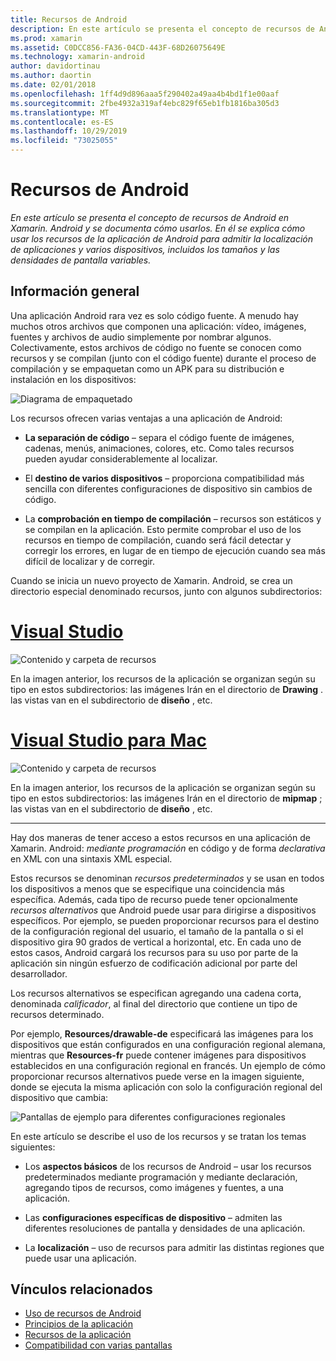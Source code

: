 ```yaml
---
title: Recursos de Android
description: En este artículo se presenta el concepto de recursos de Android en Xamarin. Android y se documenta cómo usarlos. En él se explica cómo usar los recursos de la aplicación de Android para admitir la localización de aplicaciones y varios dispositivos, incluidos los tamaños y las densidades de pantalla variables.
ms.prod: xamarin
ms.assetid: C0DCC856-FA36-04CD-443F-68D26075649E
ms.technology: xamarin-android
author: davidortinau
ms.author: daortin
ms.date: 02/01/2018
ms.openlocfilehash: 1ff4d9d896aaa5f290402a49aa4b4bd1f1e00aaf
ms.sourcegitcommit: 2fbe4932a319af4ebc829f65eb1fb1816ba305d3
ms.translationtype: MT
ms.contentlocale: es-ES
ms.lasthandoff: 10/29/2019
ms.locfileid: "73025055"
---
```

# <a name="android-resources"></a>Recursos de Android

_En este artículo se presenta el concepto de recursos de Android en Xamarin. Android y se documenta cómo usarlos. En él se explica cómo usar los recursos de la aplicación de Android para admitir la localización de aplicaciones y varios dispositivos, incluidos los tamaños y las densidades de pantalla variables._

## <a name="overview"></a>Información general

Una aplicación Android rara vez es solo código fuente. A menudo hay muchos otros archivos que componen una aplicación: vídeo, imágenes, fuentes y archivos de audio simplemente por nombrar algunos. Colectivamente, estos archivos de código no fuente se conocen como recursos y se compilan (junto con el código fuente) durante el proceso de compilación y se empaquetan como un APK para su distribución e instalación en los dispositivos:

![Diagrama de empaquetado](images/packaging-diagram.png)

Los recursos ofrecen varias ventajas a una aplicación de Android:

- **La separación de código** &ndash; separa el código fuente de imágenes, cadenas, menús, animaciones, colores, etc. Como tales recursos pueden ayudar considerablemente al localizar.

- El **destino de varios dispositivos** &ndash; proporciona compatibilidad más sencilla con diferentes configuraciones de dispositivo sin cambios de código.

- La **comprobación en tiempo de compilación** &ndash; recursos son estáticos y se compilan en la aplicación. Esto permite comprobar el uso de los recursos en tiempo de compilación, cuando será fácil detectar y corregir los errores, en lugar de en tiempo de ejecución cuando sea más difícil de localizar y de corregir.

Cuando se inicia un nuevo proyecto de Xamarin. Android, se crea un directorio especial denominado recursos, junto con algunos subdirectorios:

# <a name="visual-studiotabwindows"></a>[Visual Studio](#tab/windows)

![Contenido y carpeta de recursos](images/resources-folder-vs.png)

En la imagen anterior, los recursos de la aplicación se organizan según su tipo en estos subdirectorios: las imágenes Irán en el directorio de **Drawing** . las vistas van en el subdirectorio de **diseño** , etc.

# <a name="visual-studio-for-mactabmacos"></a>[Visual Studio para Mac](#tab/macos)

![Contenido y carpeta de recursos](images/resources-folder-xs.png)

En la imagen anterior, los recursos de la aplicación se organizan según su tipo en estos subdirectorios: las imágenes Irán en el directorio de **mipmap** ; las vistas van en el subdirectorio de **diseño** , etc.

-----

Hay dos maneras de tener acceso a estos recursos en una aplicación de Xamarin. Android: *mediante programación* en código y de forma *declarativa* en XML con una sintaxis XML especial.

Estos recursos se denominan *recursos predeterminados* y se usan en todos los dispositivos a menos que se especifique una coincidencia más específica. Además, cada tipo de recurso puede tener opcionalmente *recursos alternativos* que Android puede usar para dirigirse a dispositivos específicos. Por ejemplo, se pueden proporcionar recursos para el destino de la configuración regional del usuario, el tamaño de la pantalla o si el dispositivo gira 90 grados de vertical a horizontal, etc. En cada uno de estos casos, Android cargará los recursos para su uso por parte de la aplicación sin ningún esfuerzo de codificación adicional por parte del desarrollador.

Los recursos alternativos se especifican agregando una cadena corta, denominada *calificador*, al final del directorio que contiene un tipo de recursos determinado.

Por ejemplo, **Resources/drawable-de** especificará las imágenes para los dispositivos que están configurados en una configuración regional alemana, mientras que **Resources-fr** puede contener imágenes para dispositivos establecidos en una configuración regional en francés. Un ejemplo de cómo proporcionar recursos alternativos puede verse en la imagen siguiente, donde se ejecuta la misma aplicación con solo la configuración regional del dispositivo que cambia:

![Pantallas de ejemplo para diferentes configuraciones regionales](images/localized-screenshots.png)

En este artículo se describe el uso de los recursos y se tratan los temas siguientes:

- Los **aspectos básicos** de los recursos de Android &ndash; usar los recursos predeterminados mediante programación y mediante declaración, agregando tipos de recursos, como imágenes y fuentes, a una aplicación.

- Las **configuraciones específicas de dispositivo** &ndash; admiten las diferentes resoluciones de pantalla y densidades de una aplicación.

- La **localización** &ndash; uso de recursos para admitir las distintas regiones que puede usar una aplicación.

## <a name="related-links"></a>Vínculos relacionados

- [Uso de recursos de Android](~/android/app-fundamentals/resources-in-android/android-assets.md)
- [Principios de la aplicación](https://developer.android.com/guide/topics/fundamentals.html)
- [Recursos de la aplicación](https://developer.android.com/guide/topics/resources/index.html)
- [Compatibilidad con varias pantallas](https://developer.android.com/guide/practices/screens_support.html)
